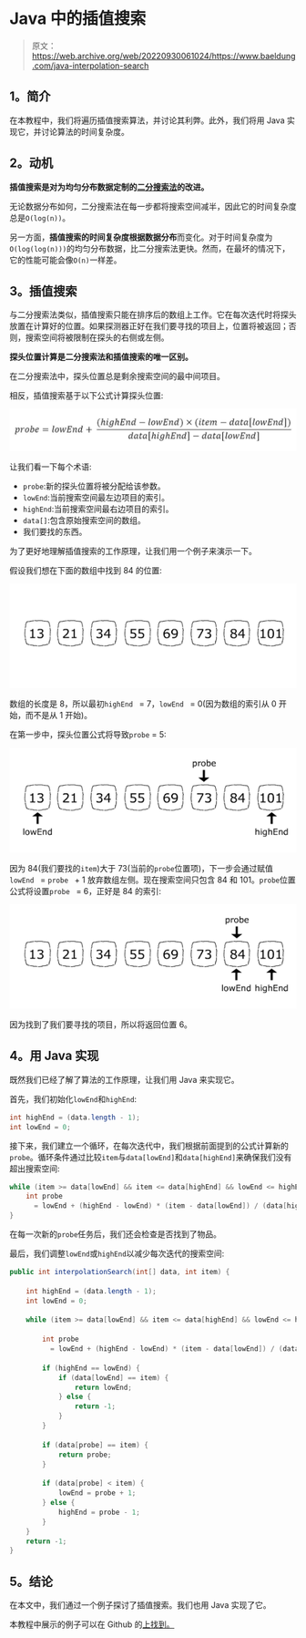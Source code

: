 # Java 中的插值搜索

> 原文：<https://web.archive.org/web/20220930061024/https://www.baeldung.com/java-interpolation-search>

## 1。简介

在本教程中，我们将遍历插值搜索算法，并讨论其利弊。此外，我们将用 Java 实现它，并讨论算法的时间复杂度。

## 2。动机

**插值搜索是对为均匀分布数据定制的[二分搜索法](/web/20221127015614/https://www.baeldung.com/java-binary-search)的改进。**

无论数据分布如何，二分搜索法在每一步都将搜索空间减半，因此它的时间复杂度总是`O(log(n))`。

另一方面，**插值搜索的时间复杂度根据数据分布**而变化。对于时间复杂度为 `O(log(log(n)))`的均匀分布数据，比二分搜索法更快。然而，在最坏的情况下，它的性能可能会像`O(n)`一样差。

## 3。插值搜索

与二分搜索法类似，插值搜索只能在排序后的数组上工作。它在每次迭代时将探头放置在计算好的位置。如果探测器正好在我们要寻找的项目上，位置将被返回；否则，搜索空间将被限制在探头的右侧或左侧。

**探头位置计算是二分搜索法和插值搜索的唯一区别。**

在二分搜索法中，探头位置总是剩余搜索空间的最中间项目。

相反，插值搜索基于以下公式计算探头位置:

[![probe position](img/fd3b27e3771a1c38286ac4deebf9272d.png)](/web/20221127015614/https://www.baeldung.com/wp-content/uploads/2019/08/probe-position.jpg)

让我们看一下每个术语:

*   `probe`:新的探头位置将被分配给该参数。
*   `lowEnd`:当前搜索空间最左边项目的索引。
*   `highEnd`:当前搜索空间最右边项目的索引。
*   `data[]`:包含原始搜索空间的数组。
*   我们要找的东西。

为了更好地理解插值搜索的工作原理，让我们用一个例子来演示一下。

假设我们想在下面的数组中找到 84 的位置:

[![step 0](img/9abdd46194ee4904db263fcb1158ac22.png)](/web/20221127015614/https://www.baeldung.com/wp-content/uploads/2019/08/step-0.jpg)

数组的长度是 8，所以最初`highEnd ` = 7，`lowEnd ` = 0(因为数组的索引从 0 开始，而不是从 1 开始)。

在第一步中，探头位置公式将导致`probe` = 5:

[![step 1](img/a2ccf5bc9eeb1a2123b9478246d975cd.png)](/web/20221127015614/https://www.baeldung.com/wp-content/uploads/2019/08/step-1.jpg)

因为 84(我们要找的`item`)大于 73(当前的`probe`位置项)，下一步会通过赋值`lowEnd ` = `probe ` + 1 放弃数组左侧。现在搜索空间只包含 84 和 101。`probe`位置公式将设置`probe ` = 6，正好是 84 的索引:

[![step 2](img/924d452764345fda605db89ff6c2082e.png)](/web/20221127015614/https://www.baeldung.com/wp-content/uploads/2019/08/step-2.jpg)

因为找到了我们要寻找的项目，所以将返回位置 6。

## 4。用 Java 实现

既然我们已经了解了算法的工作原理，让我们用 Java 来实现它。

首先，我们初始化`lowEnd`和`highEnd`:

```java
int highEnd = (data.length - 1);
int lowEnd = 0;
```

接下来，我们建立一个循环，在每次迭代中，我们根据前面提到的公式计算新的`probe`。循环条件通过比较`item`与`data[lowEnd]`和`data[highEnd]`来确保我们没有超出搜索空间:

```java
while (item >= data[lowEnd] && item <= data[highEnd] && lowEnd <= highEnd) {
    int probe
      = lowEnd + (highEnd - lowEnd) * (item - data[lowEnd]) / (data[highEnd] - data[lowEnd]);
}
```

在每一次新的`probe`任务后，我们还会检查是否找到了物品。

最后，我们调整`lowEnd`或`highEnd`以减少每次迭代的搜索空间:

```java
public int interpolationSearch(int[] data, int item) {

    int highEnd = (data.length - 1);
    int lowEnd = 0;

    while (item >= data[lowEnd] && item <= data[highEnd] && lowEnd <= highEnd) {

        int probe
          = lowEnd + (highEnd - lowEnd) * (item - data[lowEnd]) / (data[highEnd] - data[lowEnd]);

        if (highEnd == lowEnd) {
            if (data[lowEnd] == item) {
                return lowEnd;
            } else {
                return -1;
            }
        }

        if (data[probe] == item) {
            return probe;
        }

        if (data[probe] < item) {
            lowEnd = probe + 1;
        } else {
            highEnd = probe - 1;
        }
    }
    return -1;
}
```

## 5。结论

在本文中，我们通过一个例子探讨了插值搜索。我们也用 Java 实现了它。

本教程中展示的例子可以在 Github 的[上找到。](https://web.archive.org/web/20221127015614/https://github.com/eugenp/tutorials/tree/master/algorithms-modules/algorithms-searching)